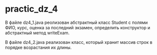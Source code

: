 # practic_dz_4
В файле dz4_1.java реолизован абстрактный класс Student с полями ФИО, курс, оценка за последний экзамен, определить конструктор и абстрактный метод writeExam. 

В файле dz4_2.java реализован класс, который хранит массив строк в порядке возрастания их длины.
